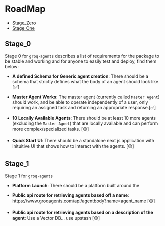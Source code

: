 # RoadMap

- [Stage_Zero](#stage_0)
- [Stage_One](#stage_1)



## Stage_0

Stage 0 for `groq-agents` describes a list of requirements for the package to be stable and working and for anyone to easily test and deploy, find them below:

- **A defined Schema for Generic agent creation**: There should be a schema that strictly defines what the body of an agent should look like. [:white_check_mark:]

- **Master Agent Works**: The master agent (currently called `Master Agent`) should work, and be able to operate independently of a user, only requiring an assigned task and returning an appropriate response.[:white_check_mark:]

- **10 Locally Available Agents**: There should be at least 10 more agents (excluding the `Master Agnet`) that are locally available and can perform more complex/specialized tasks. [:yellow_circle:]

- **Quick Start UI**: There should be a standalone next js application with inituitive UI that shows how to interact with the agents. [:yellow_circle:]

## Stage_1

Stage 1 for `groq-agents`

- **Platform Launch**: There should be a platform built around the 

- **Public api route for retrieving agents based off a name**: https://www.groqagents.com/api/agentbody?name=agent_name [:yellow_circle:]

- **Public api route for retrieving agents based on a description of the agent**: Use a Vector DB... use upstash [:yellow_circle:]
